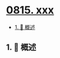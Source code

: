 # [0815. xxx](https://github.com/Tdahuyou/TNotes.leetcode/tree/main/notes/0815.%20xxx)

<!-- region:toc -->

- [1. 📝 概述](#1--概述)

<!-- endregion:toc -->

## 1. 📝 概述
